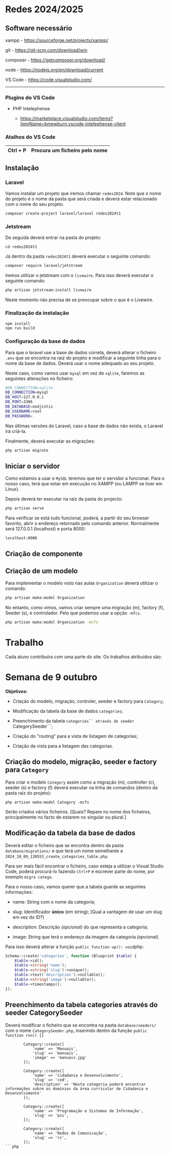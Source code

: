 # Redes 2024/2025

## Software necessário

xampp - https://sourceforge.net/projects/xampp/

git - https://git-scm.com/download/win

composer - https://getcomposer.org/download/

node - https://nodejs.org/en/download/current

VS Code - https://code.visualstudio.com/

---

### Plugins do VS Code

- PHP Intelephense

  - https://marketplace.visualstudio.com/items?itemName=bmewburn.vscode-intelephense-client

### Atalhos do VS Code


| Ctrl + P | Procura um ficheiro pelo nome |
| --- | --- |

## Instalação 

### Laravel

Vamos instalar um projeto que iremos chamar ```redes2024```. Note que o nome do projeto é o nome da pasta que será criada e deverá estar relacionado com o nome do seu projeto. 

```bash
composer create-project laravel/laravel redes2024t1
```

### Jetstream

De seguida deverá entrar na pasta do projeto:

```cd redes2024t1```

Já dentro da pasta `redes2024t1` deverá executar o seguinte comando:

```bash
composer require laravel/jetstream
```

Iremos utilizar o jetstream com o ```livewire```. Para isso deverá executar o seguinte comando:

```bash
php artisan jetstream:install livewire
```

Neste momento não precisa de se preocupar sobre o que é o Livewire. 

### Finalização da instalação 

```bash
npm install
npm run build
```

### Configuração da base de dados

Para que o laravel use a base de dados correta, deverá alterar o ficheiro ```.env``` que se encontra na raiz do projeto e modificar a seguinte linha para o nome da base de dados. Deverá usar o nome adequado ao seu projeto.

Neste caso, como vamos usar ```mysql``` em vez de ```sqlite```, faremos as seguintes alterações no ficheiro:

```bash
#DB_CONNECTION=sqlite
DB_CONNECTION=mysql
DB_HOST=127.0.0.1
DB_PORT=3306
DB_DATABASE=nodjintis
DB_USERNAME=root
DB_PASSWORD=

```

Nas últimas versões do Laravel, caso a base de dados não exista, o Laravel irá criá-la.

Finalmente, deverá executar as migrações:

```bash
php artisan migrate
```

## Iniciar o servidor

Como estamos a usar o ```MySQL``` teremos que ter o servidor a funcionar. Para o nosso caso, terá que estar em execução no XAMPP (ou LAMPP se tiver em Linux).

Depois deverá ter executar na raíz da pasta do projecto:

```bash
php artisan serve
```

Para verificar se está tudo funcional, poderá, a partir do seu browser favorito, abrir o endereço retornado pelo comando anterior. Normalmente será 127.0.0.1 (localhost) e porta 8000:

```
localhost:8000
```

## Criação de componente 



## Criação de um modelo 

Para implementar o modelo visto nas aulas ```Organization``` deverá utilizar o comando:

```bash
php artisan make:model Organization
```

No entanto, como vimos, vamos criar sempre uma migração (m), factory (f), Seeder (s), e controlador. Pelo que podemos usar a opção ```-mfcs```.

```bash
php artisan make:model Organization -mcfs
```

# Trabalho

Cada aluno contribuíra com uma parte do site. Os trabalhos atribuídos são:


# Semana de 9 outubro

**Objetivos:**

- Criação do modelo, migração, controler, seeder e factory para ```Category```;

- Modificação da tabela da base de dados ```categories```;

- Preenchimento da tabela ```categories`` através do seeder ```CategorySeeder```; 

- Criação do "routing" para a vista de listagem de categorias;

- Criação da vista para a listagem das categorias.

## Criação do modelo, migração, seeder e factory para ```Category```

Para criar o modelo ```Category``` assim como a migração (m), controller (c), seeder (s) e factory (f) deverá executar na linha de comandos (dentro da pasta raíz do projeto):

```
php artisan make:model Category -mcfs
```

Serão criados vários ficheiros. [Quais? Repare no nome dos ficheiros, principalmente no facto de estarem no singular ou plural.]

## Modificação da tabela da base de dados

Deverá editar o ficheiro que se encontra dentro da pasta ```database/migrations/``` e que terá um nome semelhante a ```2024_10_09_130553_create_categories_table.php```.

Para ser mais fácil encontrar o ficheiro, caso esteja a utilizar o Visual Studio Code, poderá procurá-lo fazendo ```Ctrl+P``` e escrever parte do nome, por exemplo ```migra catego```.

Para o nosso caso, vamos querer que a tabela guarde as seguintes informações:

- name: String com o nome da categoria;

- slug: Identificador **único** (em string); [Qual a vantagem de usar um slug em vez do ID?]

- description: Descrição *(opcional)* do que representa a categoria;

- image: String que terá o endereço da imagem da categoria *(opcional)*.

Para isso deverá alterar a função ```public function up(): void```php:

```php
Schema::create('categories', function (Blueprint $table) {
    $table->id();
    $table->string('name');
    $table->string('slug')->unique();
    $table->text('description')->nullable();
    $table->string('image')->nullable();
    $table->timestamps();
});
```

## Preenchimento da tabela categories através do seeder CategorySeeder

Deverá modificar o ficheiro que se encontra na pasta ```database/seeders/``` com o nome ```CategorySeeder.php```, inserindo dentro da função ```public function run() {}```

```
        Category::create([
            'name' => 'Manuais',
            'slug' => 'manuais',  
            'image' => 'manuais.jpg'          
        ]);

        Category::create([
            'name' => 'Cidadania e Desenvolvimento',
            'slug' => 'ced',
            'description' => 'Nesta categoria poderá encontrar informações sobre os domínios da área curricular de Cidadania e Desenvolvimento'            
        ]);

        Category::create([
            'name' => 'Programação e Sistemas de Informação',
            'slug' => 'psi',            
        ]);

        Category::create([
            'name' => 'Redes de Comunicação',
            'slug' => 'rc',            
        ]);
```php